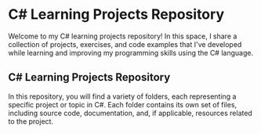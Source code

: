 <H1>C# Learning Projects Repository</H1>

Welcome to my C# learning projects repository! In this space, I share a collection of projects, exercises, and code examples that I've developed while learning and improving my programming skills using the C# language.

<H2>C# Learning Projects Repository</H2>

In this repository, you will find a variety of folders, each representing a specific project or topic in C#. Each folder contains its own set of files, including source code, documentation, and, if applicable, resources related to the project.
